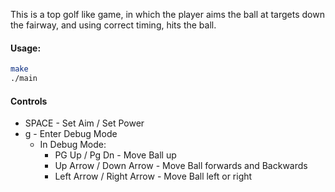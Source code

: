 This is a top golf like game, in which the player aims the ball at targets down the fairway, and using correct timing, hits the ball.

#### Usage:
```bash
make
./main
```
#### Controls
- SPACE - Set Aim / Set Power  
- g - Enter Debug Mode
  * In Debug Mode:
     - PG Up / Pg Dn - Move Ball up
     - Up Arrow / Down Arrow - Move Ball forwards and Backwards
     - Left Arrow / Right Arrow - Move Ball left or right  
      
